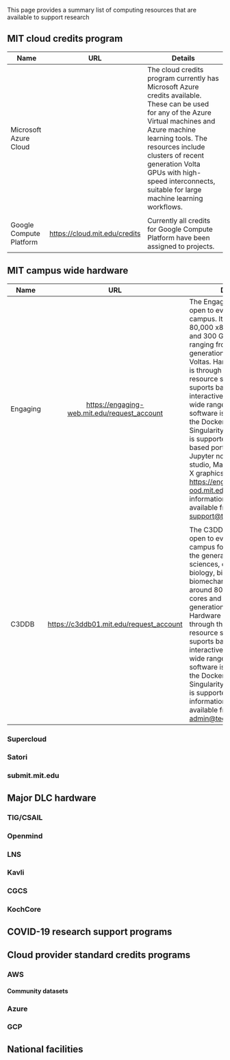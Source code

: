 This page provides a summary list of computing resources that are available to support research

## MIT cloud credits program

| Name          | URL           | Details     |
| ------------- |:-------------:| ------------|
| Microsoft Azure Cloud   | [](https://cloud.mit.edu/credits) | The cloud credits program currently has Microsoft Azure credits available. These can be used for any of the Azure Virtual machines and Azure machine learning tools. The resources include clusters of recent generation Volta GPUs with high-speed interconnects, suitable for large machine learning workflows. |
|               |                               |  |
| Google Compute Platform | https://cloud.mit.edu/credits | Currently all credits for Google Compute Platform have been assigned to projects. |


## MIT campus wide hardware

| Name          | URL           | Details     |
| ------------- |:-------------:| ------------|
| Engaging    | <A href=https://engaging-web.mit.edu/request_account>https://engaging-web.mit.edu/request_account</A> | The Engaging cluster is open to everyone on campus. It has around 80,000 x86 CPU cores and 300 GPU cards ranging from K80 generation to recent Voltas. Hardware access is through the Slurm resource scehduler that suports batch and interactive workload. A wide range of standard software is available and the Docker compatible Singularity container tool is supported. A web-based portal supporting Jupyter notebooks, R studio, Mathematica and X graphics is available at https://engaging-ood.mit.edu. Further information and support is available from engaging-support@techsquare.com. 
| | | |
| C3DDB | https://c3ddb01.mit.edu/request_account | The C3DDB cluster is open to everyone on campus for research in the general area of life-sciences, computational biology, biochemistry and biomechanics. It has around 8000 x86 CPU cores and 100 K80 generation GPU cards. Hardware access is through the Slurm resource scehduler that suports batch and interactive workload. A wide range of standard software is available and the Docker compatible Singularity container tool is supported. Further information and support is available from c3ddb-admin@techsquare.com.  |


### Supercloud
### Satori
### submit.mit.edu

## Major DLC hardware

### TIG/CSAIL
### Openmind
### LNS
### Kavli
### CGCS
### KochCore

## COVID-19 research support programs

## Cloud provider standard credits programs

### AWS
#### Community datasets

### Azure

### GCP

## National facilities

## 
